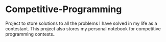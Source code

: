 # Competitive-Programming
Project to store solutions to all the problems I have solved in my life as a contestant. This project also stores my personal notebook for competitive programming contests..
